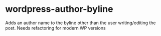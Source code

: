 # wordpress-author-byline
Adds an author name to the byline other than the user writing/editing the post.
Needs refactoring for modern WP versions
